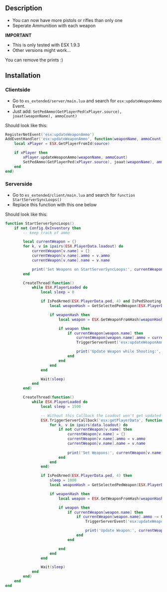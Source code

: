 ## Description
* You can now have more pistols or rifles than only one
* Seperate Ammunition with each weapon

**IMPORTANT**
* This is only tested with ESX 1.9.3
* Other versions might work...

You can remove the prints :)

## Installation
### Clientside
* Go to `es_extended/server/main.lua` and search for `esx:updateWeaponAmmo` Event.
* Just add: `SetPedAmmo(GetPlayerPed(xPlayer.source), joaat(weaponName), ammoCount)`

Should look like this:
```lua
RegisterNetEvent('esx:updateWeaponAmmo')
AddEventHandler('esx:updateWeaponAmmo', function(weaponName, ammoCount)
    local xPlayer = ESX.GetPlayerFromId(source)

    if xPlayer then
        xPlayer.updateWeaponAmmo(weaponName, ammoCount)
        SetPedAmmo(GetPlayerPed(xPlayer.source), joaat(weaponName), ammoCount)
    end
end)
```
### Serverside
* Go to `es_extended/client/main.lua` and search for `function StartServerSyncLoops()`
* Replace this function with this one below

Should look like this:
```lua
function StartServerSyncLoops()
	if not Config.OxInventory then
		-- keep track of ammo

		local currentWeapon = {}
		for k, v in ipairs(ESX.PlayerData.loadout) do
			currentWeapon[v.name] = {}
			currentWeapon[v.name].ammo = v.ammo
			currentWeapon[v.name].name = v.name

			print('Set Weapons on StartServerSyncLoops:', currentWeapon[v.name].name, currentWeapon[v.name].ammo)
		end

		CreateThread(function()
			while ESX.PlayerLoaded do
				local sleep = 0

				if IsPedArmed(ESX.PlayerData.ped, 4) and IsPedShooting(ESX.PlayerData.ped) then
					local weaponHash = GetSelectedPedWeapon(ESX.PlayerData.ped)

					if weaponHash then
						local weapon = ESX.GetWeaponFromHash(weaponHash)

						if weapon then
							if currentWeapon[weapon.name] then
								currentWeapon[weapon.name].ammo = currentWeapon[weapon.name].ammo - 1
								TriggerServerEvent('esx:updateWeaponAmmo', weapon.name, currentWeapon[weapon.name].ammo)

								print('Update Weapon while Shooting:', currentWeapon[weapon.name].name, currentWeapon[weapon.name].ammo)
							end
						end
					end
				end

				Wait(sleep)
			end
		end)

		CreateThread(function()			
			while ESX.PlayerLoaded do
				local sleep = 1500

				-- Without this Callback the Loadout won't get updated
				ESX.TriggerServerCallback('esx:getPlayerData', function(data)
					for k, v in ipairs(data.loadout) do
						if not currentWeapon[v.name] then
							currentWeapon[v.name] = {}
							currentWeapon[v.name].ammo = v.ammo
							currentWeapon[v.name].name = v.name
				
							print('Set Weapons:', currentWeapon[v.name].name, currentWeapon[v.name].ammo)
						end
					end
				end)

				if IsPedArmed(ESX.PlayerData.ped, 4) then
					sleep = 1000
					local weaponHash = GetSelectedPedWeapon(ESX.PlayerData.ped)

					if weaponHash then
						local weapon = ESX.GetWeaponFromHash(weaponHash)

						if weapon then
							if currentWeapon[weapon.name] then
								if currentWeapon[weapon.name].ammo ~= GetAmmoInPedWeapon(ESX.PlayerData.ped, weaponHash) then
									TriggerServerEvent('esx:updateWeaponAmmo', weapon.name, currentWeapon[weapon.name].ammo)

									print('Update Weapon:', currentWeapon[weapon.name].name, currentWeapon[weapon.name].ammo)
								end
							end

						end
					end
				end

				Wait(sleep)
			end
		end)
	end
end
```